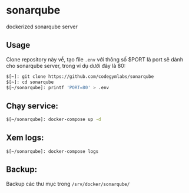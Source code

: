 # sonarqube

dockerized sonarqube server

## Usage

Clone repository này về, tạo file `.env` với thông số $PORT là port sẽ dành cho sonarqube server, trong ví dụ dưới đây là 80:

```bash
$[~]: git clone https://github.com/codegymlabs/sonarqube
$[~]: cd sonarqube
$[~/sonarqube]: printf 'PORT=80' > .env
```
## Chạy service:

```bash
$[~/sonarqube]: docker-compose up -d
```

## Xem logs:

```
$[~/sonarqube]: docker-compose logs
```
## Backup:

Backup các thư mục trong `/srv/docker/sonarqube/`
